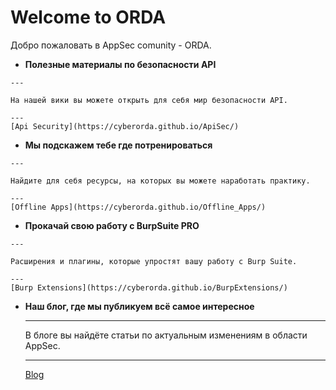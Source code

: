 # Welcome to ORDA

Добро пожаловать в AppSec comunity - ORDA.

<div class="grid cards" markdown>

-    __Полезные материалы по безопасности API__

    ---

    На нашей вики вы можете открыть для себя мир безопасности API.
    
    ---
    [Api Security](https://cyberorda.github.io/ApiSec/)

-    __Мы подскажем тебе где потренироваться__

    ---

    Найдите для себя ресурсы, на которых вы можете наработать практику.
    
    ---
    [Offline Apps](https://cyberorda.github.io/Offline_Apps/)

-    __Прокачай свою работу с BurpSuite PRO__

    ---

    Расширения и плагины, которые упростят вашу работу с Burp Suite.
    
    ---
    [Burp Extensions](https://cyberorda.github.io/BurpExtensions/)

-   __Наш блог, где мы публикуем всё самое интересное__

    ---

    В блоге вы найдёте статьи по актуальным изменениям в области AppSec.
    
    ---
    [Blog](https://cyberorda.github.io/blog/)

</div>

